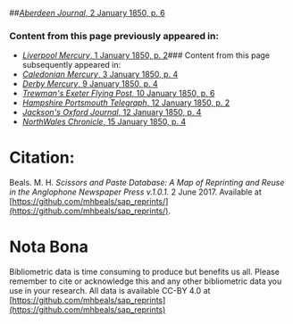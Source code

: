 ##[*Aberdeen Journal*, 2 January 1850, p. 6](https://mhbeals.github.io/sap_html/Aberdeen-Journal/Aberdeen-Journal-2-January-1850-p-6)

### Content from this page previously appeared in:
+ [*Liverpool Mercury*, 1 January 1850, p. 2](https://mhbeals.github.io/sap_html/Liverpool-Mercury/Liverpool-Mercury-1-January-1850-p-2)### Content from this page subsequently appeared in:
+ [*Caledonian Mercury*, 3 January 1850, p. 4](https://mhbeals.github.io/sap_html/Caledonian-Mercury/Caledonian-Mercury-3-January-1850-p-4)
+ [*Derby Mercury*, 9 January 1850, p. 4](https://mhbeals.github.io/sap_html/Derby-Mercury/Derby-Mercury-9-January-1850-p-4)
+ [*Trewman's Exeter Flying Post*, 10 January 1850, p. 6](https://mhbeals.github.io/sap_html/Trewman's-Exeter-Flying-Post/Trewman's-Exeter-Flying-Post-10-January-1850-p-6)
+ [*Hampshire Portsmouth Telegraph*, 12 January 1850, p. 2](https://mhbeals.github.io/sap_html/Hampshire-Portsmouth-Telegraph/Hampshire-Portsmouth-Telegraph-12-January-1850-p-2)
+ [*Jackson's Oxford Journal*, 12 January 1850, p. 4](https://mhbeals.github.io/sap_html/Jackson's-Oxford-Journal/Jackson's-Oxford-Journal-12-January-1850-p-4)
+ [*NorthWales Chronicle*, 15 January 1850, p. 4](https://mhbeals.github.io/sap_html/NorthWales-Chronicle/NorthWales-Chronicle-15-January-1850-p-4)
                    
# Citation: 

Beals. M. H. *Scissors and Paste Database: A Map of Reprinting and Reuse in the Anglophone Newspaper Press v.1.0.1.* 2 June 2017. Available at [https://github.com/mhbeals/sap_reprints/](https://github.com/mhbeals/sap_reprints/). 
                    
# Nota Bona

Bibliometric data is time consuming to produce but benefits us all. Please remember to cite or acknowledge this and any other bibliometric data you use in your research. All data is available CC-BY 4.0 at [https://github.com/mhbeals/sap_reprints](https://github.com/mhbeals/sap_reprints)